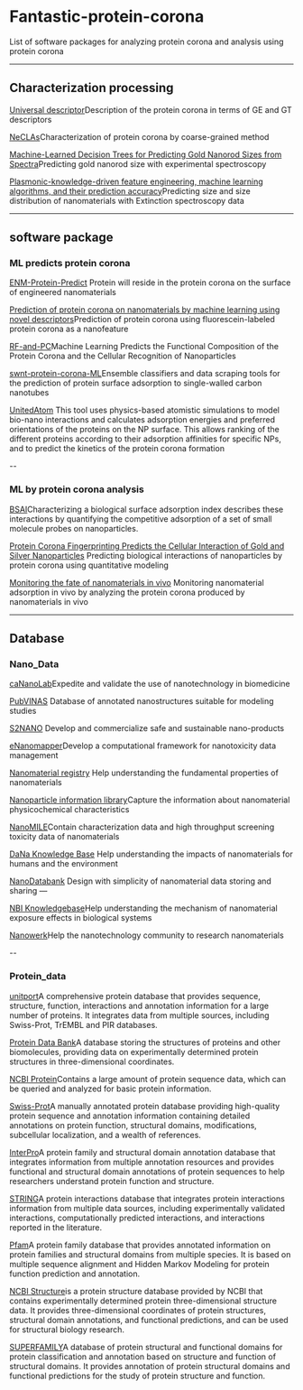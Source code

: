 # Fantastic-protein-corona
List of software packages for analyzing protein corona and analysis using protein corona

---

## Characterization processing

[Universal descriptor](https://gitlab.eecs.umich.edu/violigroup/ml/neclas/-/releases/)Description of the protein corona in terms of GE and GT descriptors

[NeCLAs](https://gitlab.eecs.umich.edu/violigroup/ml/neclas/-/releases/)Characterization of protein corona by coarse-grained method

[Machine-Learned Decision Trees for Predicting Gold Nanorod Sizes from Spectra](https://pubs.acs.org/doi/abs/10.1021/acs.jpcc.1c03937)Predicting gold nanorod size with experimental spectroscopy

[Plasmonic-knowledge-driven feature engineering, machine learning algorithms, and their prediction accuracy](https://pubs.rsc.org/en/content/articlelanding/2022/NH/D2NH00146B)Predicting size and size distribution of nanomaterials with Extinction spectroscopy data



---

## software package
### ML predicts protein corona

[ENM-Protein-Predict](https://github.com/BanZhan/RF-and-PC 'RFandPc') Protein will reside in the protein corona on the surface of engineered nanomaterials&#x20;

[Prediction of protein corona on nanomaterials by machine learning using novel descriptors](https://www.sciencedirect.com/science/article/pii/S245207482030001X?via%3Dihub)Prediction of protein corona using fluorescein-labeled protein corona as a nanofeature

[RF-and-PC](https://github.com/BanZhan/RF-and-PC)Machine Learning Predicts the Functional Composition of the Protein Corona and the Cellular Recognition of Nanoparticles

[swnt-protein-corona-ML](https://github.com/NicholasOuassil/swnt-protein-corona-ML)Ensemble classifiers and data scraping tools for the prediction of protein surface adsorption to single-walled carbon nanotubes

[UnitedAtom](https://iopscience.iop.org/article/10.1088/1361-651X/ab3b6e) This tool uses physics-based atomistic simulations to model bio-nano interactions and calculates adsorption
energies and preferred orientations of the proteins on the NP surface. This allows ranking of the different proteins according to their adsorption affinities for specific NPs, and to predict the kinetics of
the protein corona formation

--
### ML by protein corona analysis

[BSAI](https://www.nature.com/articles/nnano.2010.164)Characterizing a biological surface adsorption index describes these interactions by quantifying the competitive adsorption of a set of small molecule probes on nanoparticles.

[Protein Corona Fingerprinting Predicts the Cellular Interaction of Gold and Silver Nanoparticles](https://pubs.acs.org/doi/10.1021/nn406018q) Predicting biological interactions of nanoparticles by protein corona using quantitative modeling

[Monitoring the fate of nanomaterials in vivo](https://pubs.acs.org/doi/full/10.1021/acsnano.9b02774) Monitoring nanomaterial adsorption in vivo by analyzing the protein corona produced by nanomaterials in vivo

---

## Database
### Nano_Data
[caNanoLab](https://cananolab.nci.nih.gov/)Expedite and validate the use of nanotechnology in biomedicine

[PubVINAS](http://www.pubvinas.com/) Database of annotated nanostructures suitable for modeling studies

[S2NANO](http://portal.s2nano.org/) Develop and commercialize safe and sustainable nano-products

[eNanomapper](http://www.enanomapper.net/)Develop a computational framework for nanotoxicity data management

[Nanomaterial registry](http://nanohub.org/) Help understanding the fundamental properties of nanomaterials

[Nanoparticle information library](http://nanoparticlelibrary.net/)Capture the information about nanomaterial physicochemical characteristics

[NanoMILE](https://ssl.biomax.de/nanomile/cgi/login_bioxm_portal.cgi)Contain characterization data and high throughput screening toxicity data of nanomaterials


[DaNa Knowledge Base](https://www.nanopartikel.info/en/) Help understanding the impacts of nanomaterials for humans and the environment

[NanoDatabank](http://nanoinfo.org/nanodatabank/) Design with simplicity of nanomaterial data storing and sharing —

[NBI Knowledgebase](http://nbi.oregonstate.edu/)Help understanding the mechanism of nanomaterial exposure effects
in biological systems

[Nanowerk](https://www.nanowerk.com/)Help the nanotechnology community to research nanomaterials

--
### Protein_data
[unitport](https://www.uniprot.org/)A comprehensive protein database that provides sequence, structure, function, interactions and annotation information for a large number of proteins. It integrates data from multiple sources, including Swiss-Prot, TrEMBL and PIR databases.

[Protein Data Bank](https://www.rcsb.org/)A database storing the structures of proteins and other biomolecules, providing data on experimentally determined protein structures in three-dimensional coordinates.

[NCBI Protein](https://www.ncbi.nlm.nih.gov/protein/)Contains a large amount of protein sequence data, which can be queried and analyzed for basic protein information.

[Swiss-Prot](https://string-db.org/)A manually annotated protein database providing high-quality protein sequence and annotation information containing detailed annotations on protein function, structural domains, modifications, subcellular localization, and a wealth of references.

[InterPro](https://www.ebi.ac.uk/interpro/)A protein family and structural domain annotation database that integrates information from multiple annotation resources and provides functional and structural domain annotations of protein sequences to help researchers understand protein function and structure.

[STRING](https://string-db.org/)A protein interactions database that integrates protein interactions information from multiple data sources, including experimentally validated interactions, computationally predicted interactions, and interactions reported in the literature.

[Pfam](https://pfam.xfam.org/)A protein family database that provides annotated information on protein families and structural domains from multiple species. It is based on multiple sequence alignment and Hidden Markov Modeling for protein function prediction and annotation.

[NCBI Structure](https://www.ncbi.nlm.nih.gov/structure/)is a protein structure database provided by NCBI that contains experimentally determined protein three-dimensional structure data. It provides three-dimensional coordinates of protein structures, structural domain annotations, and functional predictions, and can be used for structural biology research.

[SUPERFAMILY](http://supfam.org/)A database of protein structural and functional domains for protein classification and annotation based on structure and function of structural domains. It provides annotation of protein structural domains and functional predictions for the study of protein structure and function.
